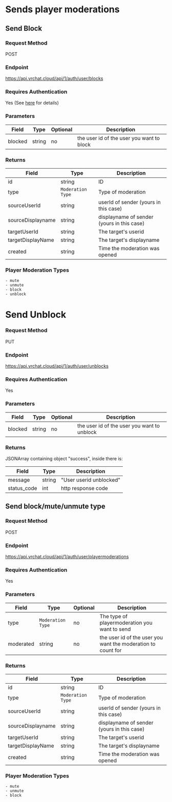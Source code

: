 
# Sends player moderations

##  Send Block

###  Request Method
POST

###  Endpoint
https://api.vrchat.cloud/api/1/auth/user/blocks

### Requires Authentication
Yes (See [here](Authorization.md) for details)

### Parameters

Field | Type | Optional | Description
------|------|----------|------------
blocked | string | no | the user id of the user you want to block

### Returns

Field | Type | Description
------|------|------------
id | string | ID
type | `Moderation Type` | Type of moderation
sourceUserId | string | userId of sender (yours in this case)
sourceDisplayname | string | displayname of sender (yours in this case)
targetUserId | string | The target's userid
targetDisplayName | string | The target's displayname
created | string | Time the moderation was opened

### Player Moderation Types

    - mute
	- unmute
	- block
	- unblock

# Send Unblock

### Request Method
PUT

### Endpoint
https://api.vrchat.cloud/api/1/auth/user/unblocks

###  Requires Authentication
Yes

### Parameters

Field | Type | Optional | Description
------|------|----------|------------
blocked | string | no | the user id of the user you want to unblock

###  Returns
JSONArray containing object "success", inside there is:

Field | Type | Description
------|------|------------
message | string | "User userid unblocked"
status_code | int | http response code

## Send block/mute/unmute type

### Request Method
POST

### Endpoint
https://api.vrchat.cloud/api/1/auth/user/playermoderations

### Requires Authentication
Yes

###  Parameters

Field | Type | Optional | Description
------|------|----------|------------
type  | `Moderation Type` | no | The type of playermoderation you want to send
moderated | string | no | the user id of the user you want the moderation to count for

### Returns

Field | Type | Description
------|------|------------
id | string | ID
type | `Moderation Type` | Type of moderation
sourceUserId | string | userId of sender (yours in this case)
sourceDisplayname | string | displayname of sender (yours in this case)
targetUserId | string | The target's userid
targetDisplayName | string | The target's displayname
created | string | Time the moderation was opened

### Player Moderation Types

    - mute
	- unmute
	- block
